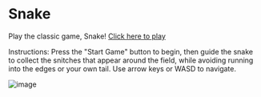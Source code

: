 # Snake
Play the classic game, Snake! [Click here to play](https://thealtoidian.github.io/snake/)

Instructions: Press the "Start Game" button to begin, then guide the snake to collect the snitches that appear around the field, while avoiding running into the edges or your own tail. Use arrow keys or WASD to navigate.

![image](https://github.com/TheAltoidian/snake/assets/95263095/77bc193f-8382-4df9-9c4f-5d9815115b68)
